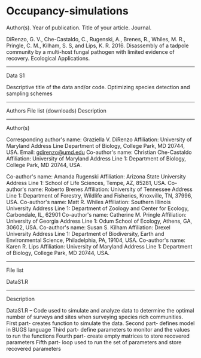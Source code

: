 # Occupancy-simulations

Author(s). Year of publication. Title of your article. Journal. 

DiRenzo, G. V., Che-Castaldo, C., Rugenski, A., Brenes, R., Whiles, M. R., Pringle, C. M., Kilham, S. S, and Lips, K. R. 2016. Disassembly of a tadpole community by a multi-host fungal pathogen with limited evidence of recovery. Ecological Applications.
________________________________________
Data S1

Descriptive title of the data and/or code. 
Optimizing species detection and sampling schemes
________________________________________
Authors
File list (downloads)
Description
________________________________________
Author(s)

Corresponding author's name: Graziella V. DiRenzo
Affiliation: University of Maryland
Address Line Department of Biology, College Park, MD 20744, USA.
Email: gdirenzo@umd.edu
Co-author's name: Christian Che-Castaldo
Affiliation: University of Maryland
Address Line 1: Department of Biology, College Park, MD 20744, USA.

Co-author's name: Amanda Rugenski
Affiliation: Arizona State University
Address Line 1: School of Life Sciences, Tempe, AZ, 85281, USA.
Co-author's name: Roberto Brenes
Affiliation: University of Tennessee
Address Line 1: Department of Forestry, Wildlife and Fisheries, Knoxville, TN, 37996, USA.
Co-author's name: Matt R. Whiles
Affiliation: Southern Illinois University 
Address Line 1: Department of Zoology and Center for Ecology, Carbondale, IL, 62901
Co-author's name: Catherine M. Pringle
Affiliation: University of Georgia
Address Line 1: Odum School of Ecology, Athens, GA, 30602, USA.
Co-author's name: Susan S. Kilham
Affiliation: Drexel University
Address Line 1: Department of Biodiversity, Earth and Environmental Science, Philadelphia, PA, 19104, USA.
Co-author's name: Karen R. Lips
Affiliation: University of Maryland
Address Line 1: Department of Biology, College Park, MD 20744, USA.
________________________________________
File list

DataS1.R
________________________________________
Description

DataS1.R – Code used to simulate and analyze data to determine the optimal number of surveys and sites when surveying species rich communities. 
First part- creates function to simulate the data.
Second part- defines model in BUGS language
Third part- define parameters to monitor and the values to run the functions
Fourth part- create empty matrices to store recovered parameters
Fifth part- loop used to run the set of parameters and store recovered parameters


